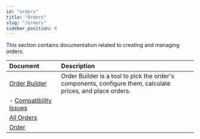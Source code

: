 ```yaml
---
id: "orders"
title: "Orders"
slug: "/orders"
sidebar_position: 6
---
```


This section contains documentation related to creating and managing orders.

| **Document** | **Description** |
| :- | :- |
| [Order Builder](/marketplace/orders/order-builder) | Order Builder is a tool to pick the order's components, configure them, calculate prices, and place orders. |
| - [Compatibility Issues](/marketplace/orders/order-builder/compatibility) | |
| [All Orders](/marketplace/orders/all-orders) | |
| [Order](/marketplace/orders/order) | |
